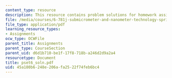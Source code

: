 ```yaml
---
content_type: resource
description: This resource contains problem solutions for homework assignment 6.
file: /media/courses/6-781j-submicrometer-and-nanometer-technology-spring-2006/45a180b6248e206afa2522f74feb6bc4_pset6_soln.pdf
file_type: application/pdf
learning_resource_types:
- Assignments
ocw_type: OCWFile
parent_title: Assignments
parent_type: CourseSection
parent_uid: d6d1b710-be1f-17f8-718b-a246d2d9a2a4
resourcetype: Document
title: pset6_soln.pdf
uid: 45a180b6-248e-206a-fa25-22f74feb6bc4
---
```

